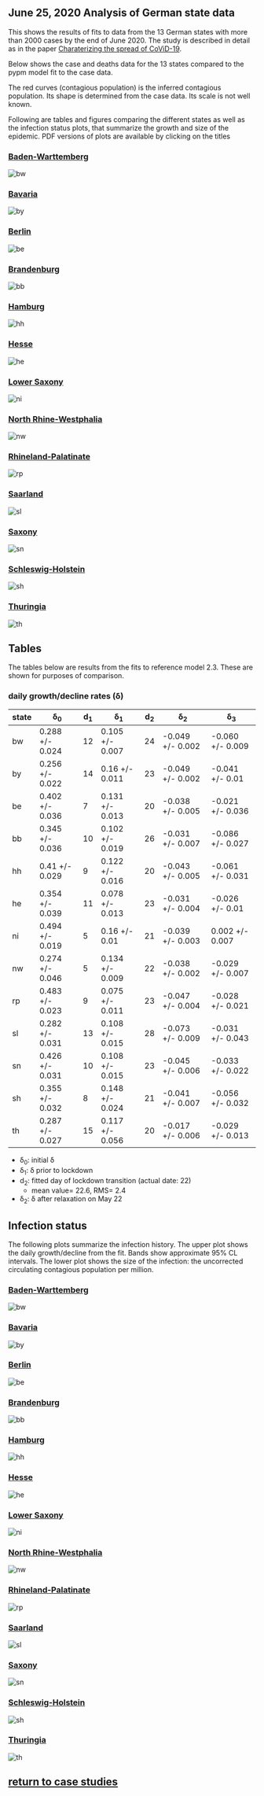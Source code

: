 ## June 25, 2020 Analysis of German state data

This shows the results of fits to data from the 13 German states with more than 2000 cases by the end of June 2020.
The study is described in detail as in the paper [Charaterizing the spread of CoViD-19](../index.md).

Below shows the case and deaths data for the 13 states
compared to the pypm model fit to the case data.

The red curves (contagious population) is the inferred contagious population.
Its shape is determined from the case data. Its scale is not well known.

Following are tables and figures comparing the different states as well
as the infection status plots, that summarize the growth and size of the epidemic.
PDF versions of plots are available by clicking on the titles

### [Baden-Warttemberg](img/bw_2_3_0617.pdf)

![bw](img/bw_2_3_0617.png)

### [Bavaria](img/by_2_3_0617.pdf)

![by](img/by_2_3_0617.png)

### [Berlin](img/be_2_3_0617.pdf)

![be](img/be_2_3_0617.png)

### [Brandenburg](img/bb_2_3_0617.pdf)

![bb](img/bb_2_3_0617.png)

### [Hamburg](img/hh_2_3_0617.pdf)

![hh](img/hh_2_3_0625.png)

### [Hesse](img/he_2_3_0625.pdf)

![he](img/he_2_3_0625.png)

### [Lower Saxony](img/ni_2_3_0625.pdf)

![ni](img/ni_2_3_0625.png)

### [North Rhine-Westphalia](img/nw_2_3_0625.pdf)

![nw](img/nw_2_3_0625.png)

### [Rhineland-Palatinate](img/rp_2_3_0625.pdf)

![rp](img/rp_2_3_0625.png)

### [Saarland](img/sl_2_3_0625.pdf)

![sl](img/sl_2_3_0625.png)

### [Saxony](img/sn_2_3_0625.pdf)

![sn](img/sn_2_3_0625.png)

### [Schleswig-Holstein](img/sh_2_3_0625.pdf)

![sh](img/sh_2_3_0625.png)

### [Thuringia](img/th_2_3_0625.pdf)

![th](img/th_2_3_0625.png)


## Tables

The tables below are results from the fits to reference model 2.3.
These are shown for purposes of comparison.

### daily growth/decline rates (&delta;)

state| &delta;<sub>0</sub> | d<sub>1</sub> | &delta;<sub>1</sub> | d<sub>2</sub> | &delta;<sub>2</sub> | &delta;<sub>3</sub> 
---|---|---|---|---|---|---
bw|0.288 +/- 0.024|12|0.105 +/- 0.007|24|-0.049 +/- 0.002|-0.060 +/- 0.009
by|0.256 +/- 0.022|14|0.16 +/- 0.011|23|-0.049 +/- 0.002|-0.041 +/- 0.01
be|0.402 +/- 0.036|7|0.131 +/- 0.013|20|-0.038 +/- 0.005|-0.021 +/- 0.036
bb|0.345 +/- 0.036|10|0.102 +/- 0.019|26|-0.031 +/- 0.007|-0.086 +/- 0.027
hh|0.41 +/- 0.029|9|0.122 +/- 0.016|20|-0.043 +/- 0.005|-0.061 +/- 0.031
he|0.354 +/- 0.039|11|0.078 +/- 0.013|23|-0.031 +/- 0.004|-0.026 +/- 0.01
ni|0.494 +/- 0.019|5|0.16 +/- 0.01|21|-0.039 +/- 0.003|0.002 +/- 0.007
nw|0.274 +/- 0.046|5|0.134 +/- 0.009|22|-0.038 +/- 0.002|-0.029 +/- 0.007
rp|0.483 +/- 0.023|9|0.075 +/- 0.011|23|-0.047 +/- 0.004|-0.028 +/- 0.021
sl|0.282 +/- 0.031|13|0.108 +/- 0.015|28|-0.073 +/- 0.009|-0.031 +/- 0.043
sn|0.426 +/- 0.031|10|0.108 +/- 0.015|23|-0.045 +/- 0.006|-0.033 +/- 0.022
sh|0.355 +/- 0.032|8|0.148 +/- 0.024|21|-0.041 +/- 0.007|-0.056 +/- 0.032
th|0.287 +/- 0.027|15|0.117 +/- 0.056|20|-0.017 +/- 0.006|-0.029 +/- 0.013

* &delta;<sub>0</sub>: initial &delta;
* &delta;<sub>1</sub>: &delta; prior to lockdown
* d<sub>2</sub>: fitted day of lockdown transition (actual date: 22)
    * mean value= 22.6, RMS= 2.4
* &delta;<sub>2</sub>: &delta; after relaxation on May 22

## Infection status

The following plots summarize the infection history.
The upper plot shows the daily growth/decline from the fit. Bands show approximate 95% CL intervals.
The lower plot shows the size of the infection: the uncorrected circulating contagious population per
million.

### [Baden-Warttemberg](img/bw-summary.pdf)

![bw](img/bw-summary.png)

### [Bavaria](img/by-summary.pdf)

![by](img/by-summary.png)

### [Berlin](img/be-summary.pdf)

![be](img/be-summary.png)

### [Brandenburg](img/bb-summary.pdf)

![bb](img/bb-summary.png)

### [Hamburg](img/hh-summary.pdf)

![hh](img/hh-summary.png)

### [Hesse](img/he-summary.pdf)

![he](img/he-summary.png)

### [Lower Saxony](img/ni-summary.pdf)

![ni](img/ni-summary.png)

### [North Rhine-Westphalia](img/nw-summary.pdf)

![nw](img/nw-summary.png)

### [Rhineland-Palatinate](img/rp-summary.pdf)

![rp](img/rp-summary.png)

### [Saarland](img/sl-summary.pdf)

![sl](img/sl-summary.png)

### [Saxony](img/sn-summary.pdf)

![sn](img/sn-summary.png)

### [Schleswig-Holstein](img/sh-summary.pdf)

![sh](img/sh-summary.png)

### [Thuringia](img/th-summary.pdf)

![th](img/th-summary.png)




## [return to case studies](../index.md)

